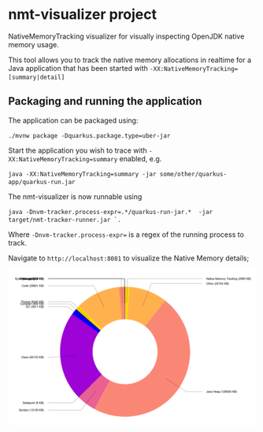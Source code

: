 # nmt-visualizer project

NativeMemoryTracking visualizer for visually inspecting OpenJDK native memory usage.

This tool allows you to track the native memory allocations in realtime for a Java application that has been started with `-XX:NativeMemoryTracking=[summary|detail]` 


## Packaging and running the application

The application can be packaged using:
```shell script
./mvnw package -Dquarkus.package.type=uber-jar
```

Start the application you wish to trace with `-XX:NativeMemoryTracking=summary` enabled, e.g.

```shell script
java -XX:NativeMemoryTracking=summary -jar some/other/quarkus-app/quarkus-run.jar
```

The nmt-visualizer is now runnable using 
```
java -Dnvm-tracker.process-expr=.*/quarkus-run-jar.*  -jar  target/nmt-tracker-runner.jar `.
``` 

Where `-Dnvm-tracker.process-expr=` is a regex of the running process to track.

Navigate to `http://localhost:8081` to visualize the Native Memory details;

![NMT-visualizer](https://github.com/johnaohara/nmt-tracker/blob/main/nmt-overview.png?raw=true)